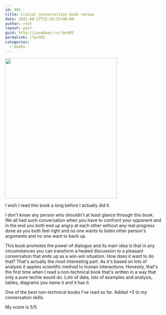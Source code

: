 ```yaml
---
id: 991
title: Crucial conversations book review
date: 2021-08-27T22:16:52+00:00
author: root
layout: post
guid: http://javabean.ru/?p=991
permalink: /?p=991
categories:
  - books
---
```



<img class="alignleft" width="360" height="452" src="https://static.bookcity.pl/bigcovers/1/3/2/0/9780071771320.jpg"/>
<p>I wish I read this book a long before I actually did it.</p>

<p> I don't know any person who shouldn't at least glance through this book. We all had such conversation when you have to confront your opponent and in the end you both end up angry at each other without any real progress done as you both feel right and no one wants to listen other person's arguments and no one want to back up.</p>

<p>This book promotes the power of dialogue and its main idea is that in any circumstances you can transform a heated discussion to a pleasant conversation that ends up as a win-win situation. How does it want to do that? That's actually the most interesting part. As it's based on lots of analysis it applies scientific method to human interactions. Honestly, that's the first time when I read a non-technical book that's written in a way that only a pure techie would do. Lots of data, lots of examples and analysis, tables, diagrams you name it and it has it.</p>

<p>One of the best non-technical books I've read so far. Added +5 to my conversation skills.</p>

<p>My score is 5/5</p>

